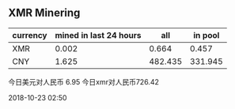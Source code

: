 ## XMR Minering

|currency|mined in last 24 hours|all|in pool|
|---|---|---|---|
|XMR|0.002|0.664|0.457|
|CNY|1.625|482.435|331.945|

今日美元对人民币 6.95	今日xmr对人民币726.42


2018-10-23 02:50